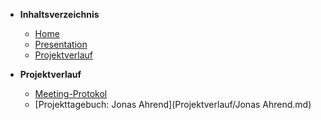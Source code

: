 * <b> Inhaltsverzeichnis </b>
  * [Home](/)
  * [Presentation](/Presentation/README.md)
  * [Projektverlauf](/Projektverlauf/README.md)
  
* <b> Projektverlauf </b>
  * [Meeting-Protokol](Projektverlauf/Meeting-Protokol.md)
  * [Projekttagebuch: Jonas Ahrend](Projektverlauf/Jonas Ahrend.md)
